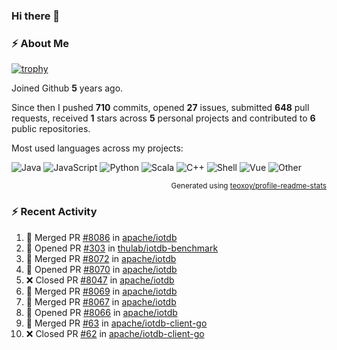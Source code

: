 ### Hi there 👋

### :zap: About Me

[![trophy](https://github-profile-trophy.vercel.app/?username=HTHou&theme=onedark)](https://github.com/ryo-ma/github-profile-trophy)
   
Joined Github **5** years ago.

Since then I pushed **710** commits, opened **27** issues, submitted **648** pull requests, received **1** stars across **5** personal projects and contributed to **6** public repositories.

Most used languages across my projects:

![Java](https://img.shields.io/static/v1?style=flat-square&label=%E2%A0%80&color=555&labelColor=%23b07219&message=Java%EF%B8%B194.4%25)
![JavaScript](https://img.shields.io/static/v1?style=flat-square&label=%E2%A0%80&color=555&labelColor=%23f1e05a&message=JavaScript%EF%B8%B11.4%25)
![Python](https://img.shields.io/static/v1?style=flat-square&label=%E2%A0%80&color=555&labelColor=%233572A5&message=Python%EF%B8%B10.7%25)
![Scala](https://img.shields.io/static/v1?style=flat-square&label=%E2%A0%80&color=555&labelColor=%23c22d40&message=Scala%EF%B8%B10.6%25)
![C++](https://img.shields.io/static/v1?style=flat-square&label=%E2%A0%80&color=555&labelColor=%23f34b7d&message=C%2B%2B%EF%B8%B10.6%25)
![Shell](https://img.shields.io/static/v1?style=flat-square&label=%E2%A0%80&color=555&labelColor=%2389e051&message=Shell%EF%B8%B10.4%25)
![Vue](https://img.shields.io/static/v1?style=flat-square&label=%E2%A0%80&color=555&labelColor=%2341b883&message=Vue%EF%B8%B10.3%25)
![Other](https://img.shields.io/static/v1?style=flat-square&label=%E2%A0%80&color=555&labelColor=%23ededed&message=Other%EF%B8%B11.2%25)

<p align="right"><sub>Generated using <a href="https://github.com/marketplace/actions/profile-readme-stats">teoxoy/profile-readme-stats</a></sub></p>


<!--![](https://github.com/HTHou/HTHou/blob/output/github-contribution-grid-snake.svg)-->

<!--![Haonan Hou's github stats](https://github-readme-stats.vercel.app/api?username=HTHou&count_private=true&show_icons=true&theme=onedark)-->

<!--![Haonan Hou's wakatime stats](https://github-readme-stats.vercel.app/api/wakatime?username=HTHou&layout=compact&theme=onedark)-->

<!--![Top Langs](https://github-readme-stats.vercel.app/api/top-langs/?username=HTHou&theme=onedark&layout=compact)-->

### :zap: Recent Activity
<!--START_SECTION:activity-->
1. 🎉 Merged PR [#8086](https://github.com/apache/iotdb/pull/8086) in [apache/iotdb](https://github.com/apache/iotdb)
2. 💪 Opened PR [#303](https://github.com/thulab/iotdb-benchmark/pull/303) in [thulab/iotdb-benchmark](https://github.com/thulab/iotdb-benchmark)
3. 🎉 Merged PR [#8072](https://github.com/apache/iotdb/pull/8072) in [apache/iotdb](https://github.com/apache/iotdb)
4. 💪 Opened PR [#8070](https://github.com/apache/iotdb/pull/8070) in [apache/iotdb](https://github.com/apache/iotdb)
5. ❌ Closed PR [#8047](https://github.com/apache/iotdb/pull/8047) in [apache/iotdb](https://github.com/apache/iotdb)
6. 🎉 Merged PR [#8069](https://github.com/apache/iotdb/pull/8069) in [apache/iotdb](https://github.com/apache/iotdb)
7. 🎉 Merged PR [#8067](https://github.com/apache/iotdb/pull/8067) in [apache/iotdb](https://github.com/apache/iotdb)
8. 💪 Opened PR [#8066](https://github.com/apache/iotdb/pull/8066) in [apache/iotdb](https://github.com/apache/iotdb)
9. 🎉 Merged PR [#63](https://github.com/apache/iotdb-client-go/pull/63) in [apache/iotdb-client-go](https://github.com/apache/iotdb-client-go)
10. ❌ Closed PR [#62](https://github.com/apache/iotdb-client-go/pull/62) in [apache/iotdb-client-go](https://github.com/apache/iotdb-client-go)
<!--END_SECTION:activity-->

<!--
**HTHou/HTHou** is a ✨ _special_ ✨ repository because its `README.md` (this file) appears on your GitHub profile.

Here are some ideas to get you started:

- 🔭 I’m currently working on ...
- 🌱 I’m currently learning ...
- 👯 I’m looking to collaborate on ...
- 🤔 I’m looking for help with ...
- 💬 Ask me about ...
- 📫 How to reach me: ...
- 😄 Pronouns: ...
- ⚡ Fun fact: ...
-->
